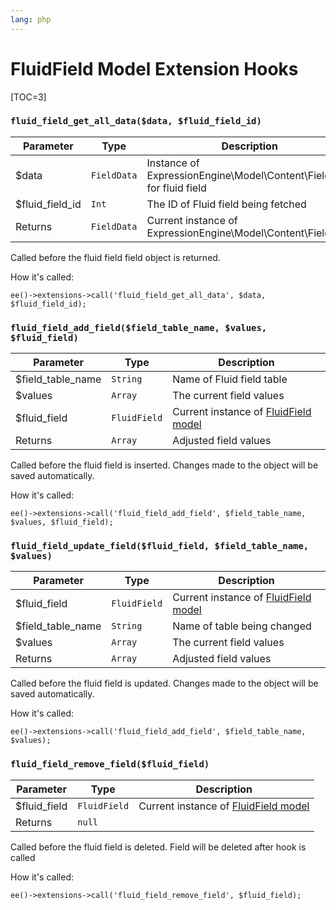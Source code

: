 ```yaml
---
lang: php
---
```


<!--
    This source file is part of the open source project
    ExpressionEngine User Guide (https://github.com/ExpressionEngine/ExpressionEngine-User-Guide)

    @link      https://expressionengine.com/
    @copyright Copyright (c) 2003-2020, Packet Tide, LLC (https://packettide.com)
    @license   https://expressionengine.com/license Licensed under Apache License, Version 2.0
-->

# FluidField Model Extension Hooks

[TOC=3]

### `fluid_field_get_all_data($data, $fluid_field_id)`

| Parameter        | Type         | Description                                                             |
| ---------------- | ------------ | ----------------------------------------------------------------------- |
| \$data       	   | `FieldData`  | Instance of ExpressionEngine\Model\Content\FieldData for fluid field    |
| \$fluid_field_id | `Int`        | The ID of Fluid field being fetched                                     |
| Returns          | `FieldData`  | Current instance of ExpressionEngine\Model\Content\FieldData            |

Called before the fluid field field object is returned.

How it's called:

    ee()->extensions->call('fluid_field_get_all_data', $data, $fluid_field_id);

### `fluid_field_add_field($field_table_name, $values, $fluid_field)`

| Parameter          | Type         | Description                   |
| ------------------ | ------------ | ----------------------------- |
| \$field_table_name | `String`     | Name of Fluid field table     |
| \$values           | `Array`      | The current field values      |
| \$fluid_field      | `FluidField` | Current instance of [FluidField model](development/models/fluid-field.md) |
| Returns            | `Array`      | Adjusted field values         |

Called before the fluid field is inserted. Changes made to the object will be saved automatically.

How it's called:

    ee()->extensions->call('fluid_field_add_field', $field_table_name, $values, $fluid_field);

### `fluid_field_update_field($fluid_field, $field_table_name, $values)`

| Parameter          | Type         | Description                                                             |
| ------------------ | ------------ | ----------------------------------------------------------------------- |
| \$fluid_field      | `FluidField` | Current instance of [FluidField model](development/models/fluid-field.md) |
| \$field_table_name | `String`     | Name of table being changed                                             |
| \$values           | `Array`      | The current field values                                                |
| Returns            | `Array`      | Adjusted field values                                                   |

Called before the fluid field is updated. Changes made to the object will be saved automatically.

How it's called:

    ee()->extensions->call('fluid_field_add_field', $field_table_name, $values);

### `fluid_field_remove_field($fluid_field)`

| Parameter          | Type         | Description                                                             |
| ------------------ | ------------ | ----------------------------------------------------------------------- |
| \$fluid_field      | `FluidField` | Current instance of [FluidField model](development/models/fluid-field.md) |
| Returns            | `null`       |                                                                         |

Called before the fluid field is deleted. Field will be deleted after hook is called

How it's called:

    ee()->extensions->call('fluid_field_remove_field', $fluid_field);
